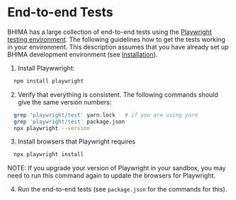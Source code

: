 # End-to-end Tests

BHIMA has a large collection of end-to-end tests using the [Playwright testing environment](https://playwright.dev/docs/intro).  The following guidelines how to get the tests working in your environment.  This description assumes that you have already set up BHIMA development environment (see [Installation](./installing-bhima.md)).

1. Install Playwwright:
```bash
  npm install playwright
```

2. Verify that everything is consistent.  The following commands should give the same version numbers:
```bash
  grep 'playwright/test' yarn.lock   # if you are using yarn
  grep 'playwright/test' package.json
  npx playwright --version
```

3. Install browsers that Playwright requires
```bash
  npx playwright install
```
NOTE:  If you upgrade your version of Playwright in your sandbox, you may need to run this command again to update the browsers for Playwright.

4. Run the end-to-end tests (see `package.json` for the commands for this).
